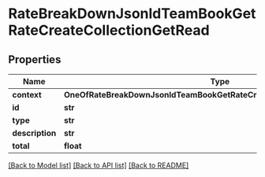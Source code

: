 # RateBreakDownJsonldTeamBookGetRateCreateCollectionGetRead

## Properties
Name | Type | Description | Notes
------------ | ------------- | ------------- | -------------
**context** | **OneOfRateBreakDownJsonldTeamBookGetRateCreateCollectionGetReadContext** |  | [optional] 
**id** | **str** |  | [optional] 
**type** | **str** |  | [optional] 
**description** | **str** |  | [optional] 
**total** | **float** |  | [optional] 

[[Back to Model list]](../README.md#documentation-for-models) [[Back to API list]](../README.md#documentation-for-api-endpoints) [[Back to README]](../README.md)

